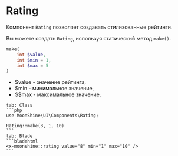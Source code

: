 # Rating

Компонент `Rating` позволяет создавать стилизованные рейтинги.

Вы можете создать `Rating`, используя статический метод `make()`.

```php
make(
    int $value,
    int $min = 1,
    int $max = 5
)
```
- $value - значение рейтинга,
- $min - минимальное значение,
- $$max - максимальное значение.

~~~tabs
tab: Class
```php
use MoonShine\UI\Components\Rating;

Rating::make(3, 1, 10)
```
tab: Blade
```bladehtml
<x-moonshine::rating value="8" min="1" max="10" />
```
~~~
